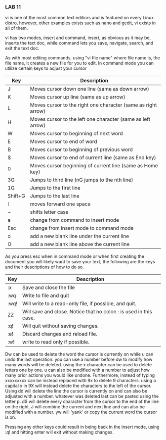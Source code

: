 ### LAB 11
vi is one of the most common text editiors and is featured on every Linux distro, however, other examples exists such as nano and gedit, vi exists in all of them. 

vi has two modes, insert and command, insert, as obvious as it may be, inserts the text doc, while command lets you save, navigate, search, and exit the text doc. 

As with most editing commands, using "vi file name" where file name is, the file name, it creates a new file for you to edit.
In command mode you can utilize certain keys to adjust your cursor

| Key | Description|
|------|---------------------------------------------|
| J | Moves cursor down one line (same as down arrow)|
| K | Moves cursor up line (same as up arrow)|
| L | Moves cursor to the right one character (same as right arrow)|
| H | Moves cursor to the left one character (same as left arrow)|
| W | Moves cursor to beginning of next word|
| E | Moves cursor to end of word|
| B | Moves cursor to beginning of previous word|
| $ | Moves cursor to end of current line (same as End key)|
| 0 | Moves cursor beginning of current line (same as Home key)|
| 3G | Jumps to third line (nG jumps to the nth line)|
| 1G | Jumps to the first line|
|Shift+G | Jumps to the last line|
| l | moves forward one space|
| ~ | shifts letter case|
| a | change from command to insert mode| 
| Esc| change from insert mode to command mode| 
| o | add a new blank line under the current line| 
| O | add a new blank line above the current line| 

As you press esc when in command mode or when first creating the document you will likely want to save your text, the following are the keys and their descriptions of how to do so.

|Key| Description|
|-------|-------------|
|:x| Save and close the file|
|:wq| Write to file and quit|
|:wq!| Will write to a read-only file, if possible, and quit.|
|ZZ| Will save and close. Notice that no colon : is used in this case.|
|:q!| Will quit without saving changes.|
|:e!| Discard changes and reload file.|
|:w!| write to read only if possible.| 

Dw can be used to delete the word the cursor is currently on while u can undo the last operation. you can use a number before dw to modify how many words will be deleted. using the x character can be used to delete letters one by one. u can also be modified with a number to adjust how many prior actions you would like undone. Furthermore, instead of typing xxxxxxxxx can be instead replaced with 9x to delete 9 characters. using a capital x in 9X will instead delete the characters to the left of the cursor. Using dd will delete the line the cursor is currently on and can also be adjusted with a number. whatever was deleted last can be pasted using the letter p. d$ will delete every character from the cursor to the end of the line on the right. J will combine the current and next line and can also be modified with a number. yw will 'yank' or copy the current word the cursor is on. 

Pressing any other keys could result in being back in the insert mode, using :q! and hitting enter will exit without making changes. 

